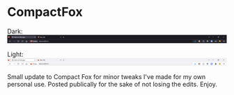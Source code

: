 # CompactFox

Dark:
![Showcase img](https://raw.githubusercontent.com/KaptainCnuckz/CompactFox/main/Images/compact%20fox%20update%20preview%20DARK.png)

Light:
![Showcase img](https://raw.githubusercontent.com/KaptainCnuckz/CompactFox/main/Images/compact%20fox%20update%20preview%20LIGHT.png)

Small update to Compact Fox for minor tweaks I've made for my own personal use. Posted publically for the sake of not losing the edits. Enjoy.
